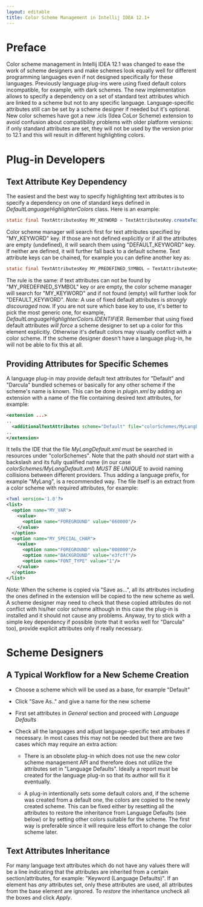 ```yaml
---
layout: editable
title: Color Scheme Management in Intellij IDEA 12.1+
---
```


# Preface

Color scheme management in Intellij IDEA 12.1 was changed to ease the work of scheme designers and make schemes look equally well for different programming languages even if not designed specifically for these languages. Previously language plug-ins were using fixed default colors incompatible, for example, with dark schemes. The new implementation allows to specify a dependency on a set of standard text attributes which are linked to a scheme but not to any specific language. Language-specific attributes still can be set by a scheme designer if needed but it's optional. New color schemes have got a new .icls (Idea CoLor Scheme) extension to avoid confusion about compatibility problems with older platform versions:
if only standard attributes are set, they will not be used by the version prior to 12.1 and this will result in different highlighting colors.

# Plug-in Developers

## Text Attribute Key Dependency

The easiest and the best way to specify highlighting text attributes is to specify a dependency on one of standard keys defined in *DefaultLanguageHighlighterColors*  class.
Here is an example:

```java
static final TextAttributesKey MY_KEYWORD = TextAttributesKey.createTextAttributesKey("MY_KEYWORD", DefaultLanguageHighlighterColors.KEYWORD);
```

Color scheme manager will search first for text attributes specified by "MY_KEYWORD" key.
If those are not defined explicitly or if all the attributes are empty (undefined), it will search them using "DEFAULT_KEYWORD" key.
If neither are defined, it will further fall back to a default scheme.
Text attribute keys can be chained, for example you can define another key as:

```java
static final TextAttributesKey MY_PREDEFINED_SYMBOL = TextAttributesKey.createTextAttributesKey("MY_PREDEFINED_SYMBOL", MY_KEYWORD);
```

The rule is the same: if text attributes can not be found by "MY_PREDEFINED_SYMBOL" key or are empty, the color scheme manager will search for "MY_KEYWORD" and if not found (empty) will further look for "DEFAULT_KEYWORD".
*Note:*  A use of fixed default attributes is _strongly discouraged_ now.
If you are not sure which base key to use, it's better to pick the most generic one, for example, *DefaultLanguageHighlighterColors.IDENTIFIER*.
Remember that using fixed default attributes *will force*  a scheme designer to set up a color for this element explicitly.
Otherwise it's default colors may visually conflict with a color scheme.
If the scheme designer doesn't have a language plug-in, he will not be able to fix this at all.

## Providing Attributes for Specific Schemes

A language plug-in may provide default text attributes for "Default" and "Darcula" bundled schemes or basically for any other scheme if the scheme's name is known.
This can be done in *plugin.xml*  by adding an extension with a name of the file containing desired text attributes, for example:

```xml
<extension ...>
..
  <additionalTextAttributes scheme="Default" file="colorSchemes/MyLangDefault.xml"/>
..
</extension>
```

It tells the IDE that the file *MyLangDefault.xml*  must be searched in resources under "colorSchemes".
Note that the path should *not*  start with a backslash and its fully qualified name (in our case *colorSchemes/MyLangDefault.xml*) *MUST BE UNIQUE*  to avoid naming collisions between different providers.
Thus adding a language prefix, for example "MyLang", is a recommended way.
The file itself is an extract from a color scheme with required attributes, for example:

```xml
<?xml version='1.0'?>
<list>
  <option name="MY_VAR">
    <value>
      <option name="FOREGROUND" value="660000"/>
    </value>
  </option>
  <option name="MY_SPECIAL_CHAR">
    <value>
      <option name="FOREGROUND" value="008000"/>
      <option name="BACKGROUND" value="e3fcff"/>
      <option name="FONT_TYPE" value="1"/>
    </value>
  </option>
</list>
```

*Note:*  When the scheme is copied via "Save as...", all its attributes including the ones defined in the extension will be copied to the new scheme as well.
A scheme designer may need to check that these copied attributes do not conflict with his/her color scheme although in this case the plug-in is installed and it should not cause any problems.
Anyway, try to stick with a simple key dependency if possible (note that it works well for "Darcula" too), provide explicit attributes only if really necessary.

# Scheme Designers

## A Typical Workflow for a New Scheme Creation

*  Choose a scheme which will be used as a base, for example "Default"

*  Click "Save As.." and give a name for the new scheme

*  First set attributes in *General*  section and proceed with *Language Defaults*

*  Check all the languages and adjust language-specific text attributes if necessary.
In most cases this may not be needed but there are two cases which may require an extra action:

    *  There is an obsolete plug-in which does not use the new color scheme management API and therefore does not utilize the attributes set in "Language Defaults".
    Ideally a report must be created for the language plug-in so that its author will fix it eventually.

    *  A plug-in intentionally sets some default colors and, if the scheme was created from a default one, the colors are copied to the newly created scheme.
    This can be fixed either by resetting all the attributes to restore the inheritance from Language Defaults (see below) or by setting other colors suitable for the scheme.
    The first way is preferable since it will require less effort to change the color scheme later.

## Text Attributes Inheritance

For many language text attributes which do not have any values there will be a line indicating that the attributes are inherited from a certain section/attributes, for example: "Keyword (Language Defaults)".
If an element has *any*  attributes set, only these attributes are used, all attributes from the base element are ignored.
To *restore*  the inheritance uncheck all the boxes and click *Apply*.

